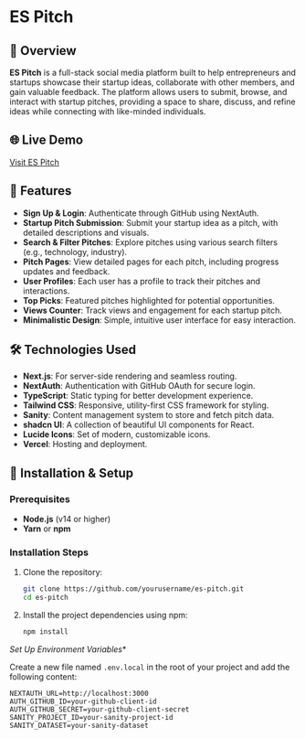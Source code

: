 # ES Pitch

## 🚀 Overview

**ES Pitch** is a full-stack social media platform built to help entrepreneurs and startups showcase their startup ideas, collaborate with other members, and gain valuable feedback. The platform allows users to submit, browse, and interact with startup pitches, providing a space to share, discuss, and refine ideas while connecting with like-minded individuals.

## 🌐 Live Demo

[Visit ES Pitch](https://es-pitch.vercel.app)

## 🎯 Features

- **Sign Up & Login**: Authenticate through GitHub using NextAuth.
- **Startup Pitch Submission**: Submit your startup idea as a pitch, with detailed descriptions and visuals.
- **Search & Filter Pitches**: Explore pitches using various search filters (e.g., technology, industry).
- **Pitch Pages**: View detailed pages for each pitch, including progress updates and feedback.
- **User Profiles**: Each user has a profile to track their pitches and interactions.
- **Top Picks**: Featured pitches highlighted for potential opportunities.
- **Views Counter**: Track views and engagement for each startup pitch.
- **Minimalistic Design**: Simple, intuitive user interface for easy interaction.

## 🛠️ Technologies Used

- **Next.js**: For server-side rendering and seamless routing.
- **NextAuth**: Authentication with GitHub OAuth for secure login.
- **TypeScript**: Static typing for better development experience.
- **Tailwind CSS**: Responsive, utility-first CSS framework for styling.
- **Sanity**: Content management system to store and fetch pitch data.
- **shadcn UI**: A collection of beautiful UI components for React.
- **Lucide Icons**: Set of modern, customizable icons.
- **Vercel**: Hosting and deployment.

## 📱 Installation & Setup

### Prerequisites

- **Node.js** (v14 or higher)
- **Yarn** or **npm**

### Installation Steps

1. Clone the repository:

   ```bash
   git clone https://github.com/yourusername/es-pitch.git
   cd es-pitch

2. Install the project dependencies using npm:

   ```bash
   npm install
   ```

*Set Up Environment Variables**

Create a new file named `.env.local` in the root of your project and add the following content:

```env
NEXTAUTH_URL=http://localhost:3000
AUTH_GITHUB_ID=your-github-client-id
AUTH_GITHUB_SECRET=your-github-client-secret
SANITY_PROJECT_ID=your-sanity-project-id
SANITY_DATASET=your-sanity-dataset
`````````
